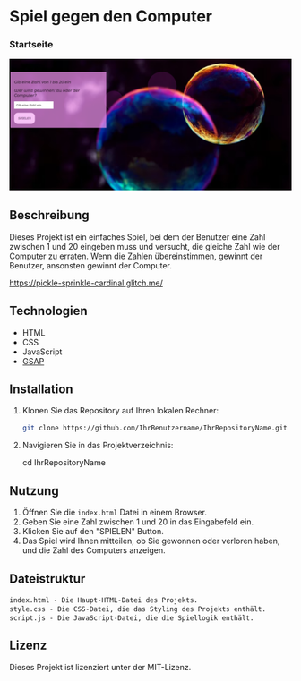# Spiel gegen den Computer

### Startseite

![Startseite](screenshot.png)

## Beschreibung

Dieses Projekt ist ein einfaches Spiel, bei dem der Benutzer eine Zahl zwischen 1 und 20 eingeben muss und versucht, die gleiche Zahl wie der Computer zu erraten. Wenn die Zahlen übereinstimmen, gewinnt der Benutzer, ansonsten gewinnt der Computer.

https://pickle-sprinkle-cardinal.glitch.me/

## Technologien

- HTML
- CSS
- JavaScript
- [GSAP](https://greensock.com/gsap/)

## Installation

1. Klonen Sie das Repository auf Ihren lokalen Rechner:
   ```bash
   git clone https://github.com/IhrBenutzername/IhrRepositoryName.git

2. Navigieren Sie in das Projektverzeichnis:
   
   cd IhrRepositoryName

## Nutzung

1. Öffnen Sie die `index.html` Datei in einem Browser.
2. Geben Sie eine Zahl zwischen 1 und 20 in das Eingabefeld ein.
3. Klicken Sie auf den "SPIELEN" Button.
4. Das Spiel wird Ihnen mitteilen, ob Sie gewonnen oder verloren haben, und die Zahl des Computers anzeigen.

## Dateistruktur

    index.html - Die Haupt-HTML-Datei des Projekts.
    style.css - Die CSS-Datei, die das Styling des Projekts enthält.
    script.js - Die JavaScript-Datei, die die Spiellogik enthält.

## Lizenz

Dieses Projekt ist lizenziert unter der MIT-Lizenz.